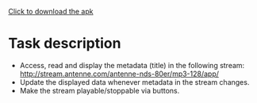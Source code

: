 <a href="https://github.com/BulatMukhutdinov/metadatastream/blob/master/MetadataStream.apk?raw=true" download>Click to download the apk</a>
# Task description
- Access, read and display the metadata (title) in the following stream: http://stream.antenne.com/antenne-nds-80er/mp3-128/app/
- Update the displayed data whenever metadata in the stream changes.
- Make the stream playable/stoppable via buttons.
